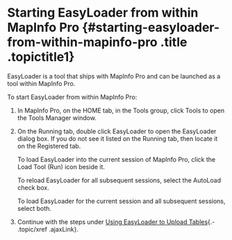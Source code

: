 Starting EasyLoader from within MapInfo Pro {#starting-easyloader-from-within-mapinfo-pro .title .topictitle1}
===========================================

EasyLoader is a tool that ships with MapInfo Pro and can be launched as a tool within MapInfo Pro.

To start EasyLoader from within MapInfo Pro:

1.  <span class="ph cmd">In MapInfo Pro, on the <span class="ph uicontrol">HOME</span> tab, in the <span class="ph uicontrol">Tools</span> group, click <span class="ph uicontrol">Tools</span> to open the <span class="keyword wintitle">Tools Manager</span> window.</span>
2.  <span class="ph cmd">On the <span class="ph uicontrol">Running</span> tab, double click <span class="ph uicontrol">EasyLoader</span> to open the <span class="keyword wintitle">EasyLoader</span> dialog box. If you do not see it listed on the <span class="ph uicontrol">Running</span> tab, then locate it on the <span class="ph uicontrol">Registered</span> tab.</span>
    

    To load EasyLoader into the current session of MapInfo Pro, click the <span class="ph uicontrol">Load Tool (Run)</span> icon beside it.

    To reload EasyLoader for all subsequent sessions, select the <span class="ph uicontrol">AutoLoad</span> check box.

    To load EasyLoader for the current session and all subsequent sessions, select both.

    

3.  <span class="ph cmd">Continue with the steps under [Using EasyLoader to Upload Tables](guide/usingeasyloader.html){.- .topic/xref .ajaxLink}.</span>

